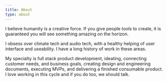 ```yaml
---
title: About
type: about
---
```


I believe humanity is a creative force. If you give people tools to create, it is guaranteed you will see something amazing on the horizon.

I obsess over climate tech and audio tech, with a healthy helping of user interface and useability. I have a long history of work in these areas.

My specialty is full stack product development, ideating, connecting customer needs, and business goals, creating design and engineering documents, executing MVPs, and delivering a finished consumable product. I love working in this cycle and if you do too, we should talk.